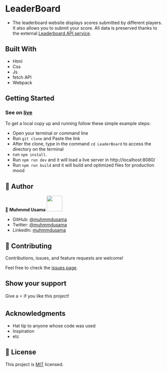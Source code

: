 # LeaderBoard

- The leaderboard website displays scores submitted by different players. It also allows you to submit your score. All data is preserved thanks to the external [Leaderboard API service](https://www.notion.so/Leaderboard-API-service-24c0c3c116974ac49488d4eb0267ade3).

## Built With

- Html
- Css
- Js
- fetch API
- Webpack
## Getting Started
### See on [live](https://muhmmdusama.github.io/LeaderBoard/)

To get a local copy up and running follow these simple example steps:

- Open your terminal or command line
- Run `git clone` and Paste the link
- After the clone, type in the command `cd LeaderBoard` to access the directory on the terminal
- run `npm install`.
- Run `npm run dev` and it will load a live server in http://localhost:8080/
- Run `npm run build` and it will build and optimized files for production mood

## 👤 Author

👤 **Muhmmd Usama** <img src="https://avatars.githubusercontent.com/u/45886560?s=400&u=398b393687a05aa7e82482a81f0ed9c418f8f440&v=4" width="50px"/>

- GitHub: [@muhmmdusama](https://github.com/muhmmdusama)
- Twitter: [@muhmmdusama](https://twitter.com/muhmmdusama)
- LinkedIn: [muhmmdusama](https://linkedin.com/in/muhmmdusama)

## 🤝 Contributing

Contributions, issues, and feature requests are welcome!

Feel free to check the [issues page](https://github.com/MuhmmdUsama/LeaderBoard/issues).

## Show your support

Give a ⭐️ if you like this project!

## Acknowledgments

- Hat tip to anyone whose code was used
- Inspiration
- etc

## 📝 License

This project is [MIT](./MIT.md) licensed.

